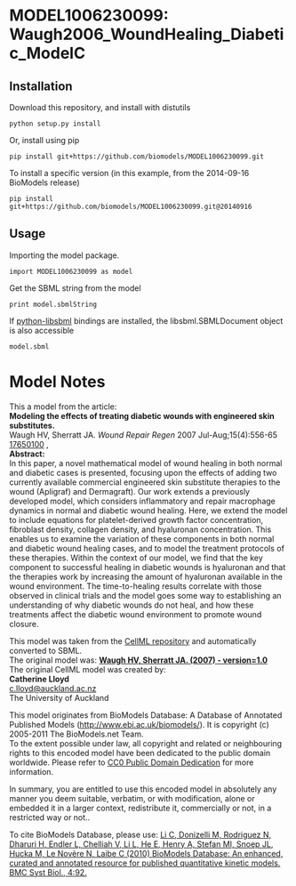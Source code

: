 # MODEL1006230099: Waugh2006_WoundHealing_Diabetic_ModelC

## Installation

Download this repository, and install with distutils

`python setup.py install`

Or, install using pip

`pip install git+https://github.com/biomodels/MODEL1006230099.git`

To install a specific version (in this example, from the 2014-09-16 BioModels release)

`pip install git+https://github.com/biomodels/MODEL1006230099.git@20140916`

## Usage

Importing the model package.

`import MODEL1006230099 as model`

Get the SBML string from the model

`print model.sbmlString`

If [python-libsbml](https://pypi.python.org/pypi/python-libsbml) bindings are
installed, the libsbml.SBMLDocument object is also accessible

`model.sbml`


# Model Notes


This a model from the article:  
**Modeling the effects of treating diabetic wounds with engineered skin substitutes.**   
Waugh HV, Sherratt JA. _Wound Repair Regen_ 2007 Jul-Aug;15(4):556-65
[17650100](http://www.ncbi.nlm.nih.gov/pubmed/17650100) ,  
**Abstract:**   
In this paper, a novel mathematical model of wound healing in both normal and
diabetic cases is presented, focusing upon the effects of adding two currently
available commercial engineered skin substitute therapies to the wound
(Apligraf) and Dermagraft). Our work extends a previously developed model,
which considers inflammatory and repair macrophage dynamics in normal and
diabetic wound healing. Here, we extend the model to include equations for
platelet-derived growth factor concentration, fibroblast density, collagen
density, and hyaluronan concentration. This enables us to examine the
variation of these components in both normal and diabetic wound healing cases,
and to model the treatment protocols of these therapies. Within the context of
our model, we find that the key component to successful healing in diabetic
wounds is hyaluronan and that the therapies work by increasing the amount of
hyaluronan available in the wound environment. The time-to-healing results
correlate with those observed in clinical trials and the model goes some way
to establishing an understanding of why diabetic wounds do not heal, and how
these treatments affect the diabetic wound environment to promote wound
closure.

This model was taken from the [CellML
repository](http://www.cellml.org/models) and automatically converted to SBML.  
The original model was: [ **Waugh HV, Sherratt JA. (2007) - version=1.0**
](http://models.cellml.org/exposure/cac0806739b31f9022645098c1e0c1dc)  
The original CellML model was created by:  
**Catherine Lloyd**   
c.lloyd@auckland.ac.nz  
The University of Auckland  

This model originates from BioModels Database: A Database of Annotated
Published Models (http://www.ebi.ac.uk/biomodels/). It is copyright (c)
2005-2011 The BioModels.net Team.  
To the extent possible under law, all copyright and related or neighbouring
rights to this encoded model have been dedicated to the public domain
worldwide. Please refer to [CC0 Public Domain
Dedication](http://creativecommons.org/publicdomain/zero/1.0/) for more
information.

In summary, you are entitled to use this encoded model in absolutely any
manner you deem suitable, verbatim, or with modification, alone or embedded it
in a larger context, redistribute it, commercially or not, in a restricted way
or not..  
  
To cite BioModels Database, please use: [Li C, Donizelli M, Rodriguez N,
Dharuri H, Endler L, Chelliah V, Li L, He E, Henry A, Stefan MI, Snoep JL,
Hucka M, Le Novère N, Laibe C (2010) BioModels Database: An enhanced, curated
and annotated resource for published quantitative kinetic models. BMC Syst
Biol., 4:92.](http://www.ncbi.nlm.nih.gov/pubmed/20587024)


